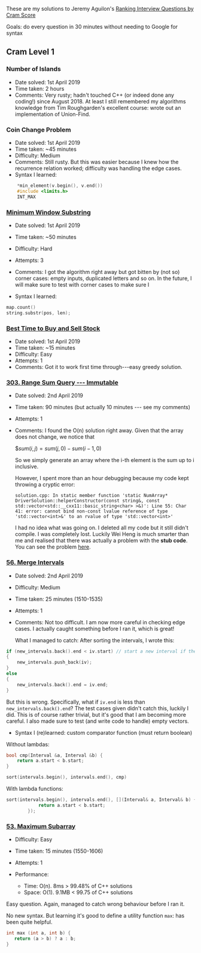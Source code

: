 These are my solutions to Jeremy Aguilon's [Ranking Interview Questions by Cram Score](https://jeremyaguilon.me/blog/ranking_interview_questions_by_cram_score)

Goals: do every question in 30 minutes without needing to Google for syntax

## Cram Level 1

### Number of Islands

- Date solved: 1st April 2019
- Time taken: 2 hours
- Comments: Very rusty; hadn't touched C++ (or indeed done
any coding!) since August 2018. At least I still remembered my algorithms knowledge from Tim Roughgarden's excellent course: wrote out an implementation of Union-Find.

### Coin Change Problem

- Date solved: 1st April 2019
- Time taken: ~45 minutes
- Difficulty: Medium
- Comments: Still rusty. But this was easier because I knew how the recurrence relation worked; difficulty was handling the edge cases.
- Syntax I learned:
```cpp
	*min_element(v.begin(), v.end())
	#include <limits.h>
	INT_MAX
```

### [Minimum Window Substring](https://leetcode.com/problems/minimum-window-substring/)

- Date solved: 1st April 2019
- Time taken: ~50 minutes
- Difficulty: Hard
- Attempts: 3
- Comments: I got the algorithm right away but got bitten by (not so) corner
  cases: empty inputs, duplicated letters and so on. In the future, I will
  make sure to test with corner cases to make sure I 

- Syntax I learned:
```cpp
map.count()
string.substr(pos, len);
```

### [Best Time to Buy and Sell Stock](https://leetcode.com/problems/best-time-to-buy-and-sell-stock/)

- Date solved: 1st April 2019
- Time taken: ~15 minutes
- Difficulty: Easy
- Attempts: 1
- Comments: Got it to work first time through---easy greedy
  solution.

### [303. Range Sum Query --- Immutable](https://leetcode.com/problems/range-sum-query-immutable/submissions/)

- Date solved: 2nd April 2019
- Time taken: 90 minutes (but actually 10 minutes --- see my comments)
- Attempts: 1

- Comments: I found the O(n) solution right away. Given that the array does not
  change, we notice that 

  $$sum(i, j) = sum(j,0) - sum(i-1,0)$

  So we simply generate an array where the i-th element is the sum up to i
  inclusive.

  However, I spent more than an hour debugging because my code kept throwing a cryptic error:

  `solution.cpp: In static member function 'static NumArray* DriverSolution::helperConstructor(const string&, const std::vector<std::__cxx11::basic_string<char> >&)':
Line 55: Char 41: error: cannot bind non-const lvalue reference of type 'std::vector<int>&' to an rvalue of type 'std::vector<int>'`

  I had no idea what was going on. I deleted all my code but it still didn't
  compile. I was completely lost. Luckily Wei Heng is much smarter than me and
  realised that there was actually a problem with the **stub code**. You can
  see the problem
  [here](https://leetcode.com/problems/range-sum-query-immutable/discuss/265043/c%2B%2B-template-remove-reference-on-vector).

### [56. Merge Intervals](https://leetcode.com/problems/merge-intervals/)

- Date solved: 2nd April 2019
- Difficulty: Medium
- Time taken: 25 minutes (1510-1535)
- Attempts: 1

- Comments: Not too difficult. I am now more careful in checking edge cases. I
  actually caught something before I ran it, which is great!

  What I managed to catch: After sorting the intervals, I wrote this:
  
```cpp
if (new_intervals.back().end < iv.start) // start a new interval if there is no overlap
{
    new_intervals.push_back(iv);
}
else
{
    new_intervals.back().end = iv.end;
}
```

But this is wrong. Specifically, what if `iv.end` is less than
`new_intervals.back().end`? The test cases given didn't catch this, luckily I
did. This is of course rather trivial, but it's good that I am becoming more
careful. I also made sure to test (and write code to handle) empty vectors.

- Syntax I (re)learned:
custom comparator function (must return boolean)

Without lambdas:
```cpp
bool cmp(Interval &a, Interval &b) {
    return a.start < b.start;
}

sort(intervals.begin(), intervals.end(), cmp)
```

With lambda functions:
```cpp
sort(intervals.begin(), intervals.end(), [](Interval& a, Interval& b) {
            return a.start < b.start;
        });

```

### [53. Maximum Subarray](https://leetcode.com/problems/maximum-subarray/)

- Difficulty: Easy
- Time taken: 15 minutes (1550-1606)
- Attempts: 1

- Performance:
  - Time: O(n). 8ms > 99.48% of C++ solutions
  - Space: O(1). 9.1MB < 99.75 of C++ solutions

Easy question. Again, managed to catch wrong behaviour before I ran it.

No new syntax. But learning it's good to define a utility function `max`: has been quite helpful.
```cpp
int max (int a, int b) {
   return (a > b) ? a : b;
}
```
